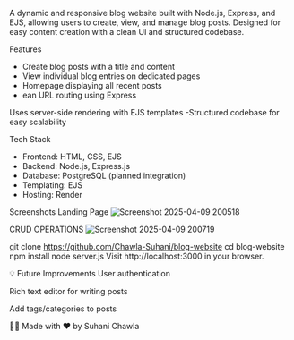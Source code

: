 A dynamic and responsive blog website built with Node.js, Express, and EJS, allowing users to create, view, and manage blog posts. Designed for easy content creation with a clean UI and structured codebase.

Features
- Create blog posts with a title and content
-  View individual blog entries on dedicated pages
-   Homepage displaying all recent posts
-  ean URL routing using Express

Uses server-side rendering with EJS templates
-Structured codebase for easy scalability

Tech Stack
- Frontend: HTML, CSS, EJS
- Backend: Node.js, Express.js
- Database: PostgreSQL (planned integration)
- Templating: EJS
- Hosting: Render

 Screenshots
 Landing Page
![Screenshot 2025-04-09 200518](https://github.com/user-attachments/assets/14f3be38-a080-49db-9a6e-3fbf40da33be)

CRUD OPERATIONS
![Screenshot 2025-04-09 200719](https://github.com/user-attachments/assets/113ecfd7-a7bb-43d1-9511-b8ed477a7f81)


git clone https://github.com/Chawla-Suhani/blog-website
cd blog-website
npm install
node server.js
Visit http://localhost:3000 in your browser.

💡 Future Improvements
User authentication

Rich text editor for writing posts

Add tags/categories to posts

🙋‍♀️ Made with ❤️ by Suhani Chawla
